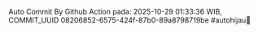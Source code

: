Auto Commit By Github Action pada: 2025-10-29 01:33:36 WIB, COMMIT_UUID 08206852-6575-424f-87b0-89a8798719be #autohijau🗿
